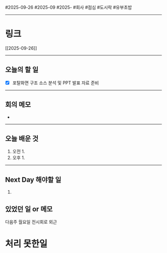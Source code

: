 #2025-09-26 #2025-09 #2025- 
#회사 #점심 #도시락 #유부초밥

------
# 링크 
[[2025-09-26]]

---
## 오늘의 할 일
- [x] 포탈화면 구조 소스 분석 및 PPT 발표 자료 준비
---
## 회의 메모
- 
---
## 오늘 배운 것
1. 오전
    1. 
2. 오후
    1. 
---
## Next Day 해야할 일
1. 


## 있었던 일 or 메모
다음주 월요일 전시회로 외근

# 처리 못한일
